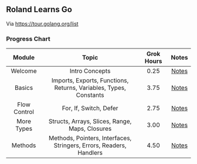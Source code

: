## Roland Learns Go
Via https://tour.golang.org/list

### Progress Chart
| Module | Topic | Grok Hours | Notes |
|:------:|:-----:|:----------:|:-----:|
| Welcome | Intro Concepts | 0.25 | [Notes](00%20-%20Welcome) |
| Basics | Imports, Exports, Functions, Returns, Variables, Types, Constants | 3.75 | [Notes](01%20-%20Basics) |
| Flow Control | For, If, Switch, Defer | 2.75 | [Notes](02%20-%20Flow%20Control) |
| More Types | Structs, Arrays, Slices, Range, Maps, Closures | 3.00 | [Notes](03%20-%20More%20Types) |
| Methods | Methods, Pointers, Interfaces, Stringers, Errors, Readers, Handlers | 4.50 | [Notes](04%20-%20Methods) |
